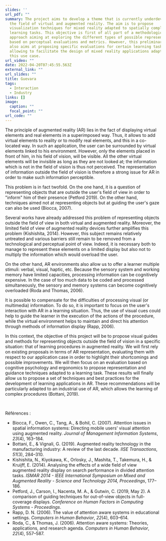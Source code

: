 ```yaml
---
slides: ''
url_pdf: ""
summary: The project aims to develop a theme that is currently underdeveloped in
  the field of virtual and augmented reality. The aim is to propose
  visualization techniques for mixed reality adapted to spatially complex
  learning tasks. This objective is first of all part of a methodological
  approach aiming at exploring the different types of possible representations,
  based on perceptual evaluations and metrics. However, this preliminary work
  also aims at proposing specific evaluations for certain learning tasks,
  allowing to facilitate the design of mixed reality applications adapted to
  this use case.
url_video: ""
date: 2022-04-20T07:45:55.563Z
external_link: ""
url_slides: ""
title: Guevara
tags:
  - Interaction
  - Industry
links: []
image:
  caption: ""
  focal_point: ""
url_code: ""
---
```

The principle of augmented reality (AR) lies in the fact of displaying virtual elements and real elements in a superimposed way. Thus, it allows to add virtual elements to reality or to modify real elements, and this in a co-located way. In such an application, the user can be surrounded by virtual elements linked to his environment. However, only the elements placed in front of him, in his field of vision, will be visible. All the other virtual elements will be invisible as long as they are not looked at; the information which is not in the field of vision is thus not perceived. The representation of information outside the field of vision is therefore a strong issue for AR in order to make such information perceptible.

This problem is in fact twofold. On the one hand, it is a question of representing objects that are outside the user's field of view in order to "inform" him of their presence (Petford 2019). On the other hand, techniques aimed not at representing objects but at guiding the user's gaze can also be used (Biocca, 2007).

Several works have already addressed this problem of representing objects outside the field of view in both virtual and augmented reality. Moreover, the limited field of view of augmented reality devices further amplifies this problem (Kishishita, 2014). However, this subject remains relatively untreated and various barriers still remain to be removed from a technological and perceptual point of view. Indeed, it is necessary both to manage to represent these elements on a limited display but also not to multiply the information which would overload the user.

On the other hand, AR environments also allow us to offer a learner multiple stimuli: verbal, visual, haptic, etc. Because the sensory system and working memory have limited capacities, processing information can be cognitively expensive. In the case of too much data to be coded and processed simultaneously, the sensory and memory systems can become cognitively overloaded (Roda and Thomas, 2006).

It is possible to compensate for the difficulties of processing visual (or multimedia) information. To do so, it is important to focus on the user's interaction with AR in a learning situation. Thus, the use of visual cues could help to guide the learner in the execution of the actions of the procedure, while the virtual environment helps to maintain and direct his attention through methods of information display (Rapp, 2006).

In this context, the objective of this project will be to propose visual guides and methods for representing objects outside the field of vision in a specific situation: that of learning procedures in augmented reality. We will first rely on existing proposals in terms of AR representation, evaluating them with respect to our application case in order to highlight their shortcomings and possible improvements. We will then focus on an evaluation based on cognitive psychology and ergonomics to propose representation and guidance techniques adapted to a learning task. These results will finally allow us to propose a set of techniques and best practices for the development of learning applications in AR. These recommendations will be particularly adapted to an industrial use of AR, which allows the learning of complex procedures (Bottani, 2019). 

 

Références :

* Biocca, F., Owen, C., Tang, A., & Bohil, C. (2007). Attention issues in spatial information systems: Directing mobile users’ visual attention using augmented reality. *Journal of Management Information Systems*, *23*(4), 163–184.
* Bottani, E., & Vignali, G. (2019). Augmented reality technology in the manufacturing industry: A review of the last decade. *IISE Transactions*, *51*(3), 284–310.
* Kishishita, N., Kiyokawa, K., Orlosky, J., Mashita, T., Takemura, H., & Kruijff, E. (2014). Analysing the effects of a wide field of view augmented reality display on search performance in divided attention tasks. *ISMAR 2014 - IEEE International Symposium on Mixed and Augmented Reality - Science and Technology 2014, Proceedings*, 177–186.
* Petford, J., Carson, I., Nacenta, M. A., & Gutwin, C. (2019, May 2). A comparison of guiding techniques for out-of-view objects in full-coverage displays. *Conference on Human Factors in Computing Systems - Proceedings*.
* Rapp, D. N. (2006). The value of attention aware systems in educational settings. *Computers in Human Behavior*, *22*(4), 603–614.
* Roda, C., & Thomas, J. (2006). Attention aware systems: Theories, applications, and research agenda. *Computers in Human Behavior*, *22*(4), 557–587.